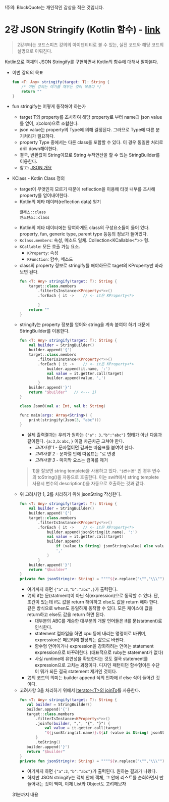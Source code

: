 !주의: BlockQuote는 개인적인 감상을 적은 것입니다.

# 2강 JSON Stringify (Kotlin 함수) - [link](https://www.youtube.com/watch?v=J0U-FFFJztI)
> 2강부터는 코드스피츠 강의의 아이덴티티로 볼 수 있는, 실전 코드와 해당 코드의 설명으로 이뤄진다.

Kotlin으로 객체의 JSON Stringify를 구현하면서 Kotlin의 함수에 대해서 알아본다.
- 이번 강의의 목표
    ```kotlin
    fun <T: Any> stringify(target: T): String {
        /* 이번 강의는 여기를 채우는 것이 목표다 */
        return ""
    }
    ```
- fun stringify는 어떻게 동작해야 하는가
    - target T의 property를 조사하여 해당 property로 부터 name과 json value를 얻어, :(colon)으로 조합한다.
    - json value는 property의 Type에 의해 결정된다. 그러므로 Type에 따른 분기처리가 필요하다.
    - property Type 중에서는 다른 class를 포함할 수 있다. 이 경우 동일한 처리로 drill down해야한다.
    - 결국, 반환값이 String이므로 String 누적연산을 할 수 있는 StringBuilder를 이용한다.
    - 참고: [JSON 개요](https://www.json.org/json-ko.html)
- KClass - Kotlin Class 정의
    - target이 무엇인지 모르기 때문에 reflection을 이용해 타겟 내부를 조사해 property를 얻어내야한다.
    - Kotlin의 메타 데이터(reflection data) 얻기
        ```
        클래스::class
        인스턴스::class
        ```
    - Kotlin의 메타 데이터에는 당여하게도 class의 구성요소들이 들어 있다. property, fun, generic type, parent type 등등의 정보가 들어있다.
    - `Kclass.members`: 속성, 메소드 일체. Collection<KCallable<*>> 형.
    - `KCallable`: 모든 호출 가능 요소.
        - `KProperty`: 속성
        - `KFunction`: 함수, 메소드 
    - class의 property 정보로 stringify를 해야하므로 taget의 KProperty만 바라보면 된다.
        ```kotlin 
        fun <T: Any> stringify(target: T): String {
            target::class.members
                .filterIsInstance<KProperty<*>>()
                .forEach { it ->    // <- it은 KProperty<*>
            
                }
            return ""
        }
        ```
    - stringify는 property 정보를 얻어와 string을 계속 붙여야 하기 때문에 StringBuilder를 이용한다.
        ```kotlin
        fun <T: Any> stringify(target: T): String {
            val builder = StringBuilder()
            builder.append('{')
            target::class.members
                .filterIsInstance<KProperty<*>>()
                .forEach { it ->    // <- it은 KProperty<*>
                    builder.append(it.name, ':')
                    val value = it.getter.call(target)
                    builder.append(value, ',')
                }
            builder.append('}')
            return "$builder"   // <--- 1)
        }

        class Json0(val a: Int, val b: String)

        func main(args: Array<String>) {
            print(stringify(Json(3, "abc")))
        }
        ```
        - 실제 출력결과는 우리가 원하는 `{"a": 3,"b":"abc"}` 형태가 아닌 다음과 같이된다. `{a:3,b:abc,}` 이걸 차근차근 고쳐야 한다.
            - *고려사항 1* - 문자열이면 감싸는 따옴표를 붙여야 한다.
            - *고려사항 2* - 문자열 안에 따옴표는 \"로 변경
            - *고려사항 3* - 마지막 요소는 컴마를 제거
        > 1)을 잘보면 string templete을 사용하고 있다. `"$변수명"` 인 경우 변수의 toString()을 자동으로 호출한다. 이는 swift에서 string templete 사용시 변수의 description()을 자동으로 호출하는 것과 같다.
    - 위 고려사항 1, 2를 처리하기 위해 jsonString 작성한다.
        ```kotlin
        fun <T: Any> stringify(target: T): String {
            val builder = StringBuilder()
            builder.append('{')
            target::class.members
                .filterIsInstance<KProperty<*>>()
                .forEach { it ->    // <- it은 KProperty<*>
                    builder.append(jsonString(it.name), ':')
                    val value = it.getter.call(target)
                    builder.append(
                        if (value is String) jsonString(value) else value,  // <--- 2)
                        ','
                    )
                }
            builder.append('}')
            return "$builder"
        }
        private fun jsonString(v: String) = """"${v.replace("\"","\\\"")}""""
        ```
        - 여기까지 하면 `{"a":3,"b":"abc",}`가 출력된다.
        - 2)의 if는 문(statment)이 아닌 식(expression)으로 동작할 수 있다. 단, 조건이 있는데 if도 값을 return 해야하고 else도 값을 return 해야 한다. 같은 방식으로 when도 동일하게 동작할 수 있다. 모든 케이스에 값을 return하고 else도 값을 return 하면 된다.
            - 대부분의 ABC를 계승한 대부분의 개발 언어들은 if를 문(statment)로 인식한다.
            - statement 컴파일을 하면 cpu 등에 내리는 명령어로 바뀌며, expression은 메모리에 할당되는 값으로 바뀐다.
            - 함수형 언어이거나 expression을 강화하려는 언어는 statement expression으로 바꾸려한다. (대표적으로 ruby는 statement가 없다)
            - 사실 runtime에 유연성을 확보한다는 것도 결국 statement를 expression으로 고치는 과정이다. 디자인 패턴이던 함수형이든 수단이 뭐가 되든 결국 statement 제거인 것이다.
        - 2)의 코드의 의미는 builder append 식의 인자에 if else 식이 들어간 것이다.
    - 고려사항 3을 처리하기 위해서 [Iterator\<T\>의 joinTo](https://kotlinlang.org/api/latest/jvm/stdlib/kotlin.collections/join-to.html)를 사용한다. 
         ```kotlin
        fun <T: Any> stringify(target: T): String {
            val builder = StringBuilder()
            builder.append('{')
            target::class.members
                .filterIsInstance<KProperty<*>>()
                .joinTo(builder, ",", "{", "}") {
                    val value = it.getter.call(target)
                    "${jsonString(it.name)}:${if (value is String) jsonString(value) else value}"
                }
                .toString()
            builder.append('}')
            return "$builder"
        }
        private fun jsonString(v: String) = """"${v.replace("\"","\\\"")}""""
        ```
        - 여기까지 하면 `{"a":3,"b":"abc"}`가 출력된다. 원하는 결과가 나왔다.
        - 하지만 JSON stringify는 객체 안에 객체, 그 안에 리스트를 순회하면서 만들어내는 것이 백미, 이제 List와 Object도 고려해보자

    31분까지 내용

    

        


    

       
